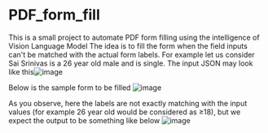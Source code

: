 # PDF_form_fill
This is a small project to automate PDF form filling using the intelligence of Vision Language Model
The idea is to fill the form when the field inputs can't be matched with the actual form labels. For example let us consider Sai Srinivas is a 26 year old male and is single. The input JSON may look like this![image](https://github.com/user-attachments/assets/b7e123e0-10fb-4fa9-a69d-f30a1d3d5e14)


Below is the sample form to be filled
![image](https://github.com/user-attachments/assets/1267c406-e6ad-424c-8b9a-053c01f92038)

As you observe, here the labels are not exactly matching with the input values (for example 26 year old would be considered as ≥18), but we expect the output to be something like below
![image](https://github.com/user-attachments/assets/616e1cf4-4d1f-41fc-955d-c5c88728fa3c)

